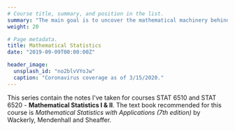 ```yaml
---
# Course title, summary, and position in the list.
summary: "The main goal is to uncover the mathematical machinery behind core probabilistic and statistical concepts and properties. Topics in the first half include set opeartions, laws of probability, conditional probability, common discrete and continuous distributions, sampling distributions, moment generating functions and law of large numbers. The second half of the course focuses on two fundamental concepts in statistical inference: estimation and hypothesis testing. Finally we introduce important topics including linear regression and analysis of variance."
weight: 20

# Page metadata.
title: Mathematical Statistics
date: "2019-09-09T00:00:00Z"

header_image:
  unsplash_id: "no2blvVYoJw"
  caption: "Coronavirus coverage as of 3/15/2020."
---
```


This series contain the notes I've taken for courses STAT 6510 and STAT 6520 - **Mathematical Statistics I & II**. The text book recommended for this course is _Mathematical Statistics with Applications (7th edition)_ by Wackerly, Mendenhall and Sheaffer.
